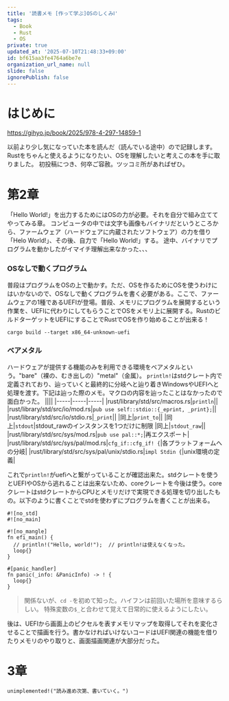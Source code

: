 ```yaml
---
title: '読書メモ [作って学ぶ]OSのしくみⅠ'
tags:
  - Book
  - Rust
  - OS
private: true
updated_at: '2025-07-10T21:48:33+09:00'
id: bf615aa3fe4764a6be7e
organization_url_name: null
slide: false
ignorePublish: false
---
```

# はじめに

<!-- 今までOSが何をしているかなんとなくも理解していなかったが、
「ハードウェアの制御と抽象化」「資源の分配」という大枠で
なんとなく捉えることが出来た気がする、、、
ゼロから組み上げていくことで理解もしやすかった。
その分、黙々とコードを写す時間は忍耐の時間であった。 -->

https://gihyo.jp/book/2025/978-4-297-14859-1

以前より少し気になっていた本を読んだ（読んでいる途中）ので記録します。
Rustをちゃんと使えるようになりたい、OSを理解したいと考えこの本を手に取りました。
初投稿につき、何卒ご容赦。ツッコミ所があればぜひ。

# 第2章
「Hello World!」を出力するためにはOSの力が必要。それを自分で組み立ててやってみる章。
コンピュータの中では文字も画像もバイナリだというところから、ファームウェア（ハードウェアに内蔵されたソフトウェア）の力を借り「Helo World!」、その後、自力で「Hello World!」する。
途中、バイナリでプログラムを動かしたがイマイチ理解出来なかった、、、

### OSなしで動くプログラム
普段はプログラムをOSの上で動かす。ただ、OSを作るためにOSを使うわけにはいかないので、OSなしで動くプログラムを書く必要がある。ここで、ファームウェアの1種であるUEFIが登場。普段、メモリにプログラムを展開するという作業を、UEFIに代わりにしてもらうことでOSをメモリ上に展開する。RustのビルドターゲットをUEFIにすることでRustでOSを作り始めることが出来る！
```
cargo build --target x86_64-unknown-uefi
```

### ベアメタル
ハードウェアが提供する機能のみを利用できる環境をベアメタルという。"bare"（裸の、むき出しの）"metal"（金属）。
`println!`はstdクレート内で定義されており、辿っていくと最終的に分岐へと辿り着きWindowsやUEFIへと処理を渡す。下記は辿った際のメモ。マクロの内容を辿ったことはなかったので面白かった。
||||
|-----|-----|-----|
|rust/library/std/src/macros.rs|`println`||
|rust/library/std/src/io/mod.rs|`pub use self::stdio::{_eprint, _print};`||
|rust/library/std/src/io/stdio.rs|`_print`||
|同上|`print_to`||
|同上|`stdout`|stdout_rawのインスタンスを1つだけに制限
|同上|`stdout_raw`||
|rust/library/std/src/sys/mod.rs|`pub use pal::*;`|再エクスポート|
|rust/library/std/src/sys/pal/mod.rs|`cfg_if::cfg_if! {`|各プラットフォームへの分岐|
|rust/library/std/src/sys/pal/unix/stdio.rs|`impl Stdin {`|unix環境の定義|

これで`println!`がuefiへと繋がっていることが確認出来た。stdクレートを使うとUEFIやOSから逃れることは出来ないため、coreクレートを今後は使う。coreクレートはstdクレートからCPUとメモリだけで実現できる処理を切り出したもの。以下のように書くことでstdを使わずにプログラムを書くことが出来る。
```
#![no_std]
#![no_main]

#![no_mangle]
fn efi_main() {
  // println!("Hello, world!");  // println!は使えなくなった。
  loop{}
}

#[panic_handler]
fn panic(_info: &PanicInfo) -> ! {
  loop{}
}
```

> 関係ないが、`cd -`を初めて知った。ハイフンは前回いた場所を意味するらしい。
特殊変数の`$_`と合わせて覚えて日常的に使えるようにしたい。

後は、UEFIから画面上のピクセルを表すメモリマップを取得してそれを変化させることで描画を行う。書かなければいけないコードはUEFI関連の機能を借りたりメモリのやり取りと、画面描画関連が大部分だった。


# 3章
`unimplemented!("読み進め次第、書いていく。")`

